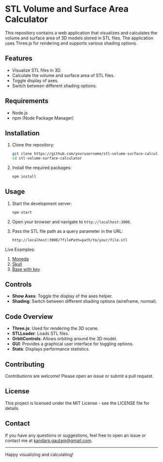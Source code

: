 # STL Volume and Surface Area Calculator

This repository contains a web application that visualizes and calculates the volume and surface area of 3D models stored in STL files. The application uses Three.js for rendering and supports various shading options.

## Features

- Visualize STL files in 3D.
- Calculate the volume and surface area of STL files.
- Toggle display of axes.
- Switch between different shading options.

## Requirements

- Node.js
- npm (Node Package Manager)

## Installation

1. Clone the repository:
    ```sh
    git clone https://github.com/yourusername/stl-volume-surface-calculator.git
    cd stl-volume-surface-calculator
    ```

2. Install the required packages:
    ```sh
    npm install
    ```

## Usage

1. Start the development server:
    ```sh
    npm start
    ```

2. Open your browser and navigate to `http://localhost:3000`.

3. Pass the STL file path as a query parameter in the URL:
    ```sh
    http://localhost:3000/?filePath=path/to/your/file.stl
    ```

Live Examples: 
1. [Moneda](https://kandarpgautam.github.io/ThreeJSVolumeDemo/?filePath=STL/Moneda.stl)
2. [Skull](https://kandarpgautam.github.io/ThreeJSVolumeDemo/?filePath=STL/Skull.stl)
3. [Base with key](https://kandarpgautam.github.io/ThreeJSVolumeDemo/?filePath=STL/Base%20with%20key.stl)


## Controls

- **Show Axes**: Toggle the display of the axes helper.
- **Shading**: Switch between different shading options (wireframe, normal).

## Code Overview

- **Three.js**: Used for rendering the 3D scene.
- **STLLoader**: Loads STL files.
- **OrbitControls**: Allows orbiting around the 3D model.
- **GUI**: Provides a graphical user interface for toggling options.
- **Stats**: Displays performance statistics.

## Contributing

Contributions are welcome! Please open an issue or submit a pull request.

## License

This project is licensed under the MIT License - see the LICENSE file for details.

## Contact

If you have any questions or suggestions, feel free to open an issue or contact me at kandarp.gautam@gmail.com.

---

Happy visualizing and calculating!
